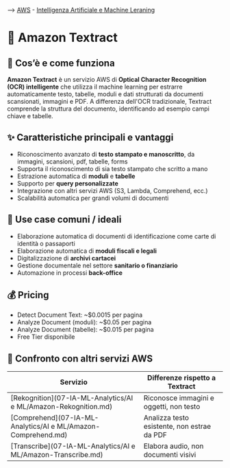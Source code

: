 --> [AWS](/00-Intro/AWS.md)  -  [Intelligenza Artificiale e Machine Leraning](/07-IA-ML-Analytics/Intelligenza-artificiale-Machine-Learning-e-Analytics.md)
# 📄 Amazon Textract

## 📘 Cos’è e come funziona

**Amazon Textract** è un servizio AWS di **Optical Character Recognition (OCR) intelligente** che utilizza il machine learning per estrarre automaticamente testo, tabelle, moduli e dati strutturati da documenti scansionati, immagini e PDF. A differenza dell'OCR tradizionale, Textract comprende la struttura del documento, identificando ad esempio campi chiave e tabelle.

## ✨ Caratteristiche principali e vantaggi

- Riconoscimento avanzato di **testo stampato e manoscritto**, da immagini, scansioni, pdf, tabelle, forms
- Supporta il riconoscimento di sia testo stampato che scritto a mano
- Estrazione automatica di **moduli** e **tabelle**
- Supporto per **query personalizzate**
- Integrazione con altri servizi AWS (S3, Lambda, Comprehend, ecc.)
- Scalabilità automatica per grandi volumi di documenti

## 🚀 Use case comuni / ideali

- Elaborazione automatica di documenti di identificazione come carte di identità o passaporti
- Elaborazione automatica di **moduli fiscali e legali**
- Digitalizzazione di **archivi cartacei**
- Gestione documentale nel settore **sanitario o finanziario**
- Automazione in processi **back-office**

## 💰 Pricing

- Detect Document Text: ~$0.0015 per pagina
- Analyze Document (moduli): ~$0.05 per pagina
- Analyze Document (tabelle): ~$0.015 per pagina
- Free Tier disponibile


## 🔄 Confronto con altri servizi AWS

| Servizio                             | Differenze rispetto a Textract              |
| ------------------------------------ | ------------------------------------------- |
| [Rekognition](07-IA-ML-Analytics/AI e ML/Amazon-Rekognition.md) | Riconosce immagini e oggetti, non testo     |
| [Comprehend](07-IA-ML-Analytics/AI e ML/Amazon-Comprehend.md)   | Analizza testo esistente, non estrae da PDF |
| [Transcribe](07-IA-ML-Analytics/AI e ML/Amazon-Transcribe.md)   | Elabora audio, non documenti visivi         |
